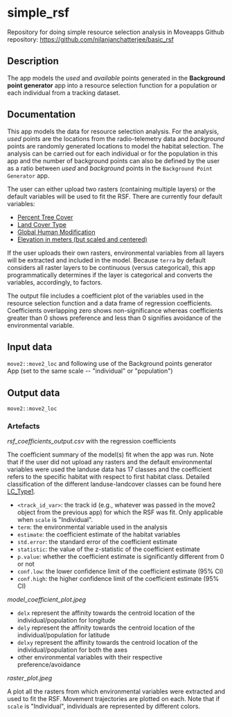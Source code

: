 # simple_rsf
Repository for doing simple resource selection analysis in Moveapps 
Github repository: https://github.com/nilanjanchatterjee/basic_rsf

## Description

The app models the *used* and *available* points generated in the **Background point generator** app into a resource selection function for a population or each individual from a tracking dataset.

## Documentation
   
This app models the data for resource selection analysis. For the analysis, *used* points are the locations from the radio-telemetry data and *background* points are randomly generated locations to model the habitat selection. The analysis can be carried out for each individual or for the population in this app and the number of background points can also be defined by the user as a ratio between *used* and *background* points in the `Background Point Generator` app. 

The user can either upload two rasters (containing multiple layers) or the default variables will be used to fit the RSF. There are currently four default variables:
- [Percent Tree Cover](https://lpdaac.usgs.gov/products/gfcc30tcv003/)
- [Land Cover Type](https://modis.gsfc.nasa.gov/data/dataprod/mod12.php)
- [Global Human Modification](https://sedac.ciesin.columbia.edu/data/set/Lulc-human-modification-terrestrial-systems)
- [Elevation in meters (but scaled and centered)](https://cran.r-project.org/web/packages/elevatr/index.html)


If the user uploads their own rasters, environmental variables from all layers will be extracted and included in the model. Because `terra` by default considers all raster layers to be continuous (versus categorical), this app programmatically determines if the layer is categorical and converts the variables, accordingly, to factors. 


The output file includes a coefficient plot of the variables used in the resource selection function and a data frame of regression coefficients. Coefficients overlapping zero shows non-significance whereas coefficients greater than 0 shows preference and less than 0 signifies avoidance of the environmental variable. 

## Input data

`move2::move2_loc` and following use of the Background points generator App (set to the same scale -- "individual" or "population")

## Output data

`move2::move2_loc`

### Artefacts

*rsf_coefficients_output.csv* with the regression coefficients   

The coefficient summary of the model(s) fit when the app was run. Note that if the user did not upload any rasters and the default environmental variables were used the landuse data has 17 classes and the coefficient refers to the specific habitat with respect to first habitat class. Detailed classification of the different landuse-landcover classes can be found here [LC_Type1](https://developers.google.com/earth-engine/datasets/catalog/MODIS_061_MCD12Q1).

- `<track_id_var>`: the track id (e.g., whatever was passed in the move2 object from the previous app) for which the RSF was fit. Only applicable when `scale` is "Individual".
- `term`: the environmental variable used in the analysis
- `estimate`: the coefficient estimate of the habitat variables
- `std.error`: the standard error of the coefficient estimate
- `statistic`: the value of the z-statistic of the coefficient estimate
- `p.value`: whether the coefficient estimate is significantly different from 0 or not
- `conf.low`: the lower confidence limit of the coefficient estimate (95% CI)
- `conf.high`: the higher confidence limit of the coefficient estimate (95% CI)

*model_coefficient_plot.jpeg*

- `delx` represent the affinity towards the centroid location of the individual/population for longitude
- `dely` represent the affinity towards the centroid location of the individual/population for latitude
- `delxy` represent the affinity towards the centroid location of the individual/population for both the axes
- other environmental variables with their respective preference/avoidance


*raster_plot.jpeg*

A plot all the rasters from which environmental variables were extracted and used to fit the RSF. Movement trajectories are plotted on each. Note that if `scale` is "Individual", individuals are represented by different colors.